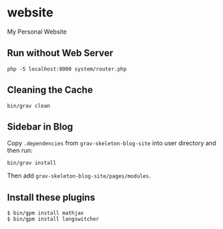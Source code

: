 # website
My Personal Website

## Run without Web Server

```
php -S localhost:8000 system/router.php
```

## Cleaning the Cache

```
bin/grav clean
```

## Sidebar in Blog

Copy `.dependencies` from `grav-skeleton-blog-site` into user directory and then run:

```
bin/grav install
```

Then add `grav-skeleton-blog-site/pages/modules`.


## Install these plugins

```
$ bin/gpm install mathjax
$ bin/gpm install langswitcher
```
